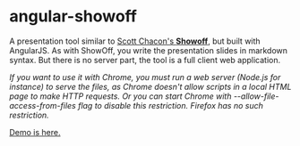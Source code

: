 # angular-showoff

A presentation tool similar to [Scott Chacon's **Showoff**](https://github.com/schacon/showoff), but built with AngularJS.
As with ShowOff, you write the presentation slides in markdown syntax. But there is no server part, the tool is a full client
web application.

*If you want to use it with Chrome, you must run a web server (Node.js for instance) to serve the files, as Chrome doesn't
allow scripts in a local HTML page to make HTTP requests. Or you can start Chrome with --allow-file-access-from-files flag
to disable this restriction. Firefox has no such restriction.*

[Demo is here.](http://tchatel.github.com/angular-showoff/)

